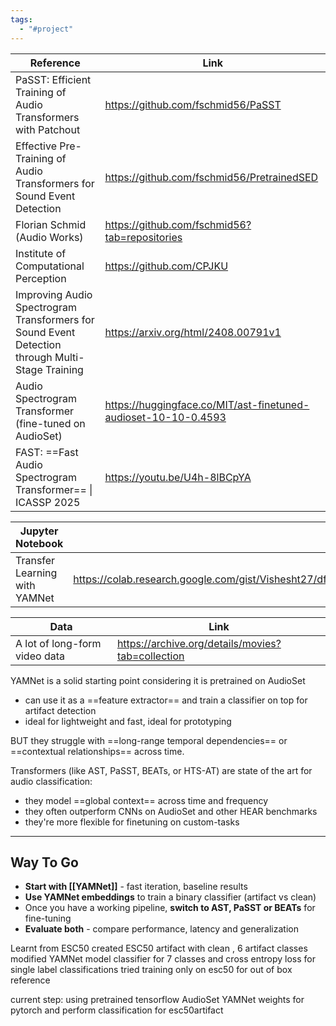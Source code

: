 ```yaml
---
tags:
  - "#project"
---
```


| Reference                                                                                       | Link                                                           |
| ----------------------------------------------------------------------------------------------- | -------------------------------------------------------------- |
| PaSST: Efficient Training of Audio Transformers with Patchout                                   | https://github.com/fschmid56/PaSST                             |
| Effective Pre-Training of Audio Transformers for Sound Event Detection                          | https://github.com/fschmid56/PretrainedSED                     |
| Florian Schmid (Audio Works)                                                                    | https://github.com/fschmid56?tab=repositories                  |
| Institute of Computational Perception                                                           | https://github.com/CPJKU                                       |
| Improving Audio Spectrogram Transformers for Sound Event Detection through Multi-Stage Training | https://arxiv.org/html/2408.00791v1                            |
| Audio Spectrogram Transformer (fine-tuned on AudioSet)                                          | https://huggingface.co/MIT/ast-finetuned-audioset-10-10-0.4593 |
| FAST: ==Fast Audio Spectrogram Transformer== \| ICASSP 2025                                     | https://youtu.be/U4h-8lBCpYA                                   |

| Jupyter Notebook              | Link                                                                                                                   |
| ----------------------------- | ---------------------------------------------------------------------------------------------------------------------- |
| Transfer Learning with YAMNet | https://colab.research.google.com/gist/Vishesht27/df4ecd6aa06a31e94809201ada7780fb/transfer_learning_with_yamnet.ipynb |

| Data                          | Link                                              |
| ----------------------------- | ------------------------------------------------- |
| A lot of long-form video data | https://archive.org/details/movies?tab=collection |

YAMNet is a solid starting point considering it is pretrained on AudioSet
- can use it as a ==feature extractor== and train a classifier on top for artifact detection
- ideal for lightweight and fast, ideal for prototyping

BUT they struggle with ==long-range temporal dependencies== or ==contextual relationships== across time.

Transformers (like AST, PaSST, BEATs, or HTS-AT) are state of the art for audio classification:
- they model ==global context== across time and frequency
- they often outperform CNNs on AudioSet and other HEAR benchmarks
- they're more flexible for finetuning on custom-tasks

---
Way To Go
---
- **Start with [[YAMNet]]** - fast iteration, baseline results
- **Use YAMNet embeddings** to train a binary classifier (artifact vs clean)
- Once you have a working pipeline, **switch to AST, PaSST or BEATs** for fine-tuning
- **Evaluate both** - compare performance, latency and generalization


Learnt from ESC50
created ESC50 artifact with clean , 6 artifact classes
modified YAMNet model classifier for 7 classes and cross entropy loss for single label classifications
tried training only on esc50 for out of box reference

current step: using pretrained tensorflow AudioSet YAMNet weights for pytorch and perform classification for esc50artifact